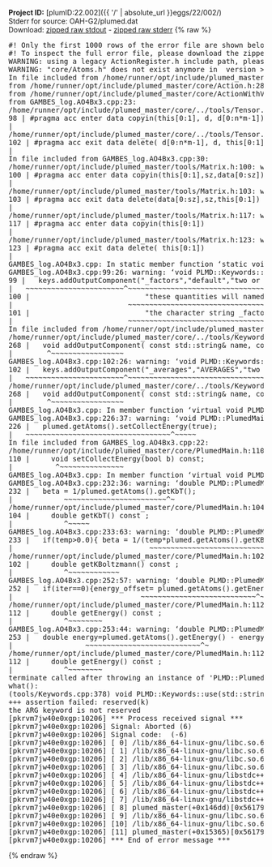 **Project ID:** [plumID:22.002]({{ '/' | absolute_url }}eggs/22/002/)  
Stderr for source:  OAH-G2/plumed.dat   
Download: [zipped raw stdout](plumed.dat.plumed_master.stdout.txt.zip) - [zipped raw stderr](plumed.dat.plumed_master.stderr.txt.zip) 
{% raw %}
<pre>
#! Only the first 1000 rows of the error file are shown below
#! To inspect the full error file, please download the zipped raw stderr file above
WARNING: using a legacy ActionRegister.h include path, please use <<#include "core/ActionRegister.h">>
WARNING: "core/Atoms.h" does not exist anymore in  version >=2.10, you should change your code.
In file included from /home/runner/opt/include/plumed_master/core/../tools/Tools.h:27,
from /home/runner/opt/include/plumed_master/core/Action.h:28,
from /home/runner/opt/include/plumed_master/core/ActionWithValue.h:25,
from GAMBES_log.AO4Bx3.cpp:23:
/home/runner/opt/include/plumed_master/core/../tools/Tensor.h:98: warning: ignoring ‘#pragma acc enter’ [-Wunknown-pragmas]
98 | #pragma acc enter data copyin(this[0:1], d, d[0:n*m-1])
|
/home/runner/opt/include/plumed_master/core/../tools/Tensor.h:102: warning: ignoring ‘#pragma acc exit’ [-Wunknown-pragmas]
102 | #pragma acc exit data delete( d[0:n*m-1], d, this[0:1])
|
In file included from GAMBES_log.AO4Bx3.cpp:30:
/home/runner/opt/include/plumed_master/tools/Matrix.h:100: warning: ignoring ‘#pragma acc enter’ [-Wunknown-pragmas]
100 | #pragma acc enter data copyin(this[0:1],sz,data[0:sz])
|
/home/runner/opt/include/plumed_master/tools/Matrix.h:103: warning: ignoring ‘#pragma acc exit’ [-Wunknown-pragmas]
103 | #pragma acc exit data delete(data[0:sz],sz,this[0:1])
|
/home/runner/opt/include/plumed_master/tools/Matrix.h:117: warning: ignoring ‘#pragma acc enter’ [-Wunknown-pragmas]
117 | #pragma acc enter data copyin(this[0:1])
|
/home/runner/opt/include/plumed_master/tools/Matrix.h:123: warning: ignoring ‘#pragma acc exit’ [-Wunknown-pragmas]
123 | #pragma acc exit data delete( this[0:1])
|
GAMBES_log.AO4Bx3.cpp: In static member function ‘static void PLMD::bias::GAMBESL::registerKeywords(PLMD::Keywords&)’:
GAMBES_log.AO4Bx3.cpp:99:26: warning: ‘void PLMD::Keywords::addOutputComponent(const std::string&, const std::string&, const std::string&)’ is deprecated: Use addOutputComponent with four argument and specify valid types for value from scalar/vector/matrix/grid [-Wdeprecated-declarations]
99 |   keys.addOutputComponent("_factors","default","two or more weighing factors for bias"
|   ~~~~~~~~~~~~~~~~~~~~~~~^~~~~~~~~~~~~~~~~~~~~~~~~~~~~~~~~~~~~~~~~~~~~~~~~~~~~~~~~~~~~
100 |                           "these quantities will named with  the gaussian number followed by "
|                           ~~~~~~~~~~~~~~~~~~~~~~~~~~~~~~~~~~~~~~~~~~~~~~~~~~~~~~~~~~~~~~~~~~~~
101 |                           "the character string _factors. These quantities tell the user the value of the factor ");
|                           ~~~~~~~~~~~~~~~~~~~~~~~~~~~~~~~~~~~~~~~~~~~~~~~~~~~~~~~~~~~~~~~~~~~~~~~~~~~~~~~~~~~~~~~~~
In file included from /home/runner/opt/include/plumed_master/core/Action.h:27:
/home/runner/opt/include/plumed_master/core/../tools/Keywords.h:268:8: note: declared here
268 |   void addOutputComponent( const std::string& name, const std::string& key, const std::string& descr );
|        ^~~~~~~~~~~~~~~~~~
GAMBES_log.AO4Bx3.cpp:102:26: warning: ‘void PLMD::Keywords::addOutputComponent(const std::string&, const std::string&, const std::string&)’ is deprecated: Use addOutputComponent with four argument and specify valid types for value from scalar/vector/matrix/grid [-Wdeprecated-declarations]
102 |   keys.addOutputComponent("_averages","AVERAGES","two or more the averages");
|   ~~~~~~~~~~~~~~~~~~~~~~~^~~~~~~~~~~~~~~~~~~~~~~~~~~~~~~~~~~~~~~~~~~~~~~~~~~
/home/runner/opt/include/plumed_master/core/../tools/Keywords.h:268:8: note: declared here
268 |   void addOutputComponent( const std::string& name, const std::string& key, const std::string& descr );
|        ^~~~~~~~~~~~~~~~~~
GAMBES_log.AO4Bx3.cpp: In member function ‘virtual void PLMD::bias::GAMBESL::prepare()’:
GAMBES_log.AO4Bx3.cpp:226:37: warning: ‘void PLMD::PlumedMain::DeprecatedAtoms::setCollectEnergy(bool) const’ is deprecated [-Wdeprecated-declarations]
226 |   plumed.getAtoms().setCollectEnergy(true);
|   ~~~~~~~~~~~~~~~~~~~~~~~~~~~~~~~~~~^~~~~~
In file included from GAMBES_log.AO4Bx3.cpp:22:
/home/runner/opt/include/plumed_master/core/PlumedMain.h:110:10: note: declared here
110 |     void setCollectEnergy(bool b) const;
|          ^~~~~~~~~~~~~~~~
GAMBES_log.AO4Bx3.cpp: In member function ‘virtual void PLMD::bias::GAMBESL::calculate()’:
GAMBES_log.AO4Bx3.cpp:232:36: warning: ‘double PLMD::PlumedMain::DeprecatedAtoms::getKbT() const’ is deprecated: Use Action::getkBT() N.B. this function also reads the TEMP keyword from the input for you. [-Wdeprecated-declarations]
232 |   beta = 1/plumed.getAtoms().getKbT();
|            ~~~~~~~~~~~~~~~~~~~~~~~~^~
/home/runner/opt/include/plumed_master/core/PlumedMain.h:104:12: note: declared here
104 |     double getKbT() const ;
|            ^~~~~~
GAMBES_log.AO4Bx3.cpp:233:63: warning: ‘double PLMD::PlumedMain::DeprecatedAtoms::getKBoltzmann() const’ is deprecated: Use Action::getKBoltzmann(). [-Wdeprecated-declarations]
233 |   if(temp>0.0){ beta = 1/(temp*plumed.getAtoms().getKBoltzmann()) ; }
|                                ~~~~~~~~~~~~~~~~~~~~~~~~~~~~~~~^~
/home/runner/opt/include/plumed_master/core/PlumedMain.h:102:12: note: declared here
102 |     double getKBoltzmann() const ;
|            ^~~~~~~~~~~~~
GAMBES_log.AO4Bx3.cpp:252:57: warning: ‘double PLMD::PlumedMain::DeprecatedAtoms::getEnergy() const’ is deprecated [-Wdeprecated-declarations]
252 |   if(iter==0){energy_offset= plumed.getAtoms().getEnergy();}
|                              ~~~~~~~~~~~~~~~~~~~~~~~~~~~^~
/home/runner/opt/include/plumed_master/core/PlumedMain.h:112:12: note: declared here
112 |     double getEnergy() const ;
|            ^~~~~~~~~
GAMBES_log.AO4Bx3.cpp:253:44: warning: ‘double PLMD::PlumedMain::DeprecatedAtoms::getEnergy() const’ is deprecated [-Wdeprecated-declarations]
253 |   double energy=plumed.getAtoms().getEnergy() - energy_offset;
|                 ~~~~~~~~~~~~~~~~~~~~~~~~~~~^~
/home/runner/opt/include/plumed_master/core/PlumedMain.h:112:12: note: declared here
112 |     double getEnergy() const ;
|            ^~~~~~~~~
terminate called after throwing an instance of 'PLMD::Plumed::ExceptionError'
what():
(tools/Keywords.cpp:378) void PLMD::Keywords::use(std::string_view)
+++ assertion failed: reserved(k)
the ARG keyword is not reserved
[pkrvm7jw40e0xgp:10206] *** Process received signal ***
[pkrvm7jw40e0xgp:10206] Signal: Aborted (6)
[pkrvm7jw40e0xgp:10206] Signal code:  (-6)
[pkrvm7jw40e0xgp:10206] [ 0] /lib/x86_64-linux-gnu/libc.so.6(+0x45330)[0x7f46b1e45330]
[pkrvm7jw40e0xgp:10206] [ 1] /lib/x86_64-linux-gnu/libc.so.6(pthread_kill+0x11c)[0x7f46b1e9eb2c]
[pkrvm7jw40e0xgp:10206] [ 2] /lib/x86_64-linux-gnu/libc.so.6(gsignal+0x1e)[0x7f46b1e4527e]
[pkrvm7jw40e0xgp:10206] [ 3] /lib/x86_64-linux-gnu/libc.so.6(abort+0xdf)[0x7f46b1e288ff]
[pkrvm7jw40e0xgp:10206] [ 4] /lib/x86_64-linux-gnu/libstdc++.so.6(+0xa5ff5)[0x7f46b22a5ff5]
[pkrvm7jw40e0xgp:10206] [ 5] /lib/x86_64-linux-gnu/libstdc++.so.6(+0xbb0da)[0x7f46b22bb0da]
[pkrvm7jw40e0xgp:10206] [ 6] /lib/x86_64-linux-gnu/libstdc++.so.6(_ZSt10unexpectedv+0x0)[0x7f46b22a5a55]
[pkrvm7jw40e0xgp:10206] [ 7] /lib/x86_64-linux-gnu/libstdc++.so.6(+0xa5a6f)[0x7f46b22a5a6f]
[pkrvm7jw40e0xgp:10206] [ 8] plumed_master(+0x146dd)[0x5617974ea6dd]
[pkrvm7jw40e0xgp:10206] [ 9] /lib/x86_64-linux-gnu/libc.so.6(+0x2a1ca)[0x7f46b1e2a1ca]
[pkrvm7jw40e0xgp:10206] [10] /lib/x86_64-linux-gnu/libc.so.6(__libc_start_main+0x8b)[0x7f46b1e2a28b]
[pkrvm7jw40e0xgp:10206] [11] plumed_master(+0x15365)[0x5617974eb365]
[pkrvm7jw40e0xgp:10206] *** End of error message ***
</pre>
{% endraw %}
